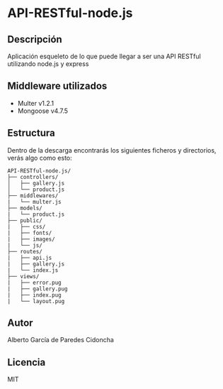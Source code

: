 # API-RESTful-node.js
## Descripción
Aplicación esqueleto de lo que puede llegar a ser una API RESTful utilizando node.js y express

## Middleware utilizados
* Multer v1.2.1
* Mongoose v4.7.5

## Estructura

Dentro de la descarga encontrarás los siguientes ficheros y directorios, verás algo como esto:

```
API-RESTful-node.js/
├── controllers/
│   ├── gallery.js
│   └── product.js
├── middlewares/
|   └── multer.js
├── models/
|   └── product.js
├── public/
|   ├── css/
|   ├── fonts/
|   ├── images/
|   └── js/ 
├── routes/
|   ├── api.js
|   ├── gallery.js
|   └── index.js
├── views/
|   ├── error.pug
|   ├── gallery.pug
|   ├── index.pug
|   └── layout.pug
```
## Autor

Alberto García de Paredes Cidoncha

## Licencia
MIT
